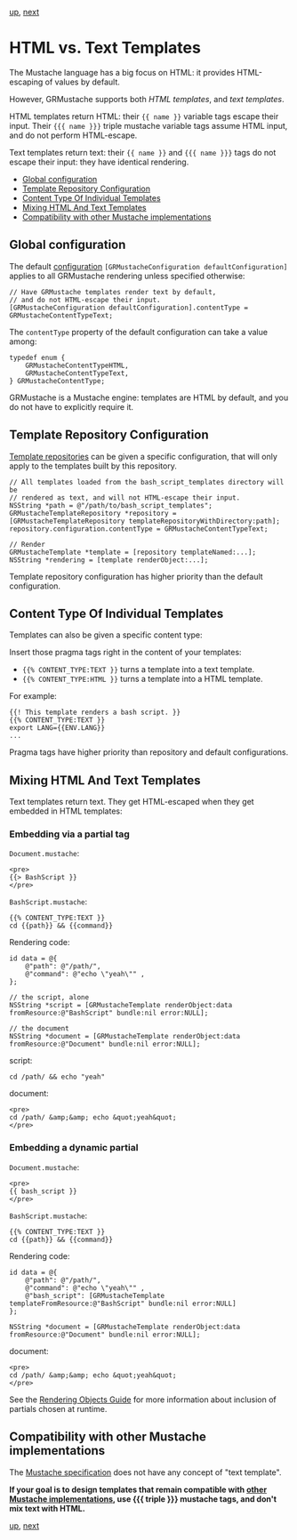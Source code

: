 [up](../../../../GRMustache#documentation), [next](NSFormatter.md)

HTML vs. Text Templates
=======================

The Mustache language has a big focus on HTML: it provides HTML-escaping of values by default.

However, GRMustache supports both *HTML templates*, and *text templates*.

HTML templates return HTML: their `{{ name }}` variable tags escape their input. Their `{{{ name }}}` triple mustache variable tags assume HTML input, and do not perform HTML-escape.

Text templates return text: their `{{ name }}` and `{{{ name }}}` tags do not escape their input: they have identical rendering.

- [Global configuration](#global-configuration)
- [Template Repository Configuration](#template-repository-configuration)
- [Content Type Of Individual Templates](#content-type-of-individual-templates)
- [Mixing HTML And Text Templates](#mixing-html-and-text-templates)
- [Compatibility with other Mustache implementations](#compatibility-with-other-mustache-implementations)


Global configuration
--------------------

The default [configuration](configuration.md) `[GRMustacheConfiguration defaultConfiguration]`
applies to all GRMustache rendering unless specified otherwise:

```objc
// Have GRMustache templates render text by default,
// and do not HTML-escape their input.
[GRMustacheConfiguration defaultConfiguration].contentType = GRMustacheContentTypeText;
```

The `contentType` property of the default configuration can take a value among:

```objc
typedef enum {
    GRMustacheContentTypeHTML,
    GRMustacheContentTypeText,
} GRMustacheContentType;
```

GRMustache is a Mustache engine: templates are HTML by default, and you do not have to explicitly require it.


Template Repository Configuration
---------------------------------

[Template repositories](template_repositories.md) can be given a specific configuration, that will only apply to the templates built by this repository.

```objc
// All templates loaded from the bash_script_templates directory will be
// rendered as text, and will not HTML-escape their input.
NSString *path = @"/path/to/bash_script_templates";
GRMustacheTemplateRepository *repository = [GRMustacheTemplateRepository templateRepositoryWithDirectory:path];
repository.configuration.contentType = GRMustacheContentTypeText;

// Render
GRMustacheTemplate *template = [repository templateNamed:...];
NSString *rendering = [template renderObject:...];
````

Template repository configuration has higher priority than the default configuration.


Content Type Of Individual Templates
------------------------------------

Templates can also be given a specific content type:

Insert those pragma tags right in the content of your templates:

- `{{% CONTENT_TYPE:TEXT }}` turns a template into a text template.
- `{{% CONTENT_TYPE:HTML }}` turns a template into a HTML template.

For example:

    {{! This template renders a bash script. }}
    {{% CONTENT_TYPE:TEXT }}
    export LANG={{ENV.LANG}}
    ...

Pragma tags have higher priority than repository and default configurations.


Mixing HTML And Text Templates
------------------------------

Text templates return text. They get HTML-escaped when they get embedded in HTML templates:

### Embedding via a partial tag

`Document.mustache`:

    <pre>
    {{> BashScript }}
    </pre>

`BashScript.mustache`:

    {{% CONTENT_TYPE:TEXT }}
    cd {{path}} && {{command}}

Rendering code:

    id data = @{
        @"path": @"/path/",
        @"command": @"echo \"yeah\"" ,
    };
    
    // the script, alone
    NSString *script = [GRMustacheTemplate renderObject:data fromResource:@"BashScript" bundle:nil error:NULL];
    
    // the document
    NSString *document = [GRMustacheTemplate renderObject:data fromResource:@"Document" bundle:nil error:NULL];

script:

    cd /path/ && echo "yeah"

document:

    <pre>
    cd /path/ &amp;&amp; echo &quot;yeah&quot;
    </pre>

### Embedding a dynamic partial

`Document.mustache`:

    <pre>
    {{ bash_script }}
    </pre>

`BashScript.mustache`:

    {{% CONTENT_TYPE:TEXT }}
    cd {{path}} && {{command}}

Rendering code:

    id data = @{
        @"path": @"/path/",
        @"command": @"echo \"yeah\"" ,
        @"bash_script": [GRMustacheTemplate templateFromResource:@"BashScript" bundle:nil error:NULL]
    };
    
    NSString *document = [GRMustacheTemplate renderObject:data fromResource:@"Document" bundle:nil error:NULL];

document:

    <pre>
    cd /path/ &amp;&amp; echo &quot;yeah&quot;
    </pre>

See the [Rendering Objects Guide](rendering_objects.md) for more information about inclusion of partials chosen at runtime.


Compatibility with other Mustache implementations
-------------------------------------------------

The [Mustache specification](https://github.com/mustache/spec) does not have any concept of "text template".

**If your goal is to design templates that remain compatible with [other Mustache implementations](https://github.com/defunkt/mustache/wiki/Other-Mustache-implementations), use {{{ triple }}} mustache tags, and don't mix text with HTML.**

[up](../../../../GRMustache#documentation), [next](NSFormatter.md)
